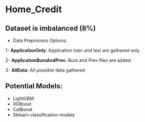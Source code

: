 # Home_Credit

## Dataset is imbalanced (8%)

* Data Preprocess Options:

1- __ApplicationOnly__: Application train and test are gathered only

2- __ApplicationBuroAndPrev__: Buro and Prev files are added

3- __AllData__: All possible data gathered

## Potential Models:
* LightGBM
* XGBoost
* CatBoost
* Sklearn classification models
